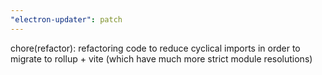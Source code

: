 ```yaml
---
"electron-updater": patch
---
```


chore(refactor): refactoring code to reduce cyclical imports in order to migrate to rollup + vite (which have much more strict module resolutions)
